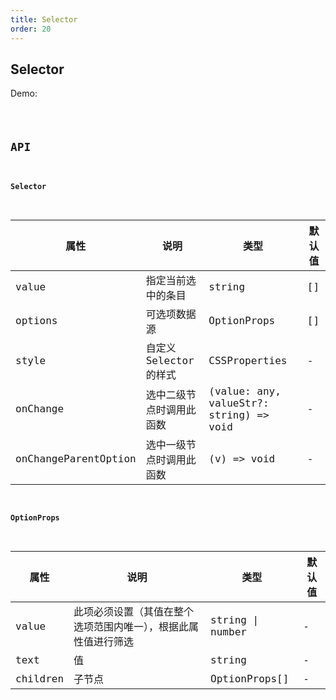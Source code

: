 ```yaml
---
title: Selector
order: 20
---
```


## Selector

Demo:

<code src="./selector/index.tsx" />

## API

#### Selector

| 属性 | 说明 | 类型 | 默认值 |
| --- | --- | --- | --- |
| value | 指定当前选中的条目 | string | [] |
| options | 可选项数据源 | OptionProps | [] |
| style | 自定义 Selector 的样式 | CSSProperties | - |
| onChange | 选中二级节点时调用此函数 | (value: any, valueStr?: string) => void | - |
| onChangeParentOption | 选中一级节点时调用此函数 | (v) => void | - |

#### OptionProps

| 属性 | 说明 | 类型 | 默认值 |
| --- | --- | --- | --- |
| value | 此项必须设置（其值在整个选项范围内唯一），根据此属性值进行筛选 | string \| number | - |
| text | 值 | string | - |
| children | 子节点 | OptionProps[] | - |
